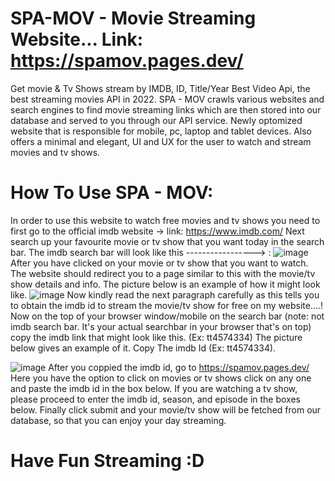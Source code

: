 # SPA-MOV - Movie Streaming Website... Link: https://spamov.pages.dev/
Get movie & Tv Shows stream by IMDB, ID, Title/Year Best Video Api, the best streaming movies API in 2022. SPA - MOV crawls various websites and search engines to find movie streaming links which are then stored into our database and served to you through our API service. Newly optomized website that is responsible for mobile, pc, laptop and tablet devices. Also offers a minimal and elegant, UI and UX for the user to watch and stream movies and tv shows.
# How To Use SPA - MOV: 
In order to use this website to watch free movies and tv shows you need to first go to the official imdb website -> link: https://www.imdb.com/ Next search up your favourite movie or tv show that you want today in the search bar. The imdb search bar will look like this  -----------------> :
![image](https://user-images.githubusercontent.com/95515701/161829427-99f4ff35-a78d-422f-9b9e-125e2bfb231d.png)
After you have clicked on your movie or tv show that you want to watch. The website should redirect you to a page similar to this with the movie/tv show details and info. The picture below is an example of how it might look like. ![image](https://user-images.githubusercontent.com/95515701/161830377-14f47f7c-824c-4c2e-a1e2-ac730451ba00.png)
 Now kindly read the next paragraph carefully as this tells you to obtain the imdb id to stream the movie/tv show for free on my website....!
Now on the top of your browser window/mobile on the search bar (note: not imdb search bar. It's your actual searchbar in your browser that's on top) copy the imdb link that might look like this. (Ex: tt4574334) The picture below gives an example of it. Copy The imdb Id (Ex: tt4574334).

![image](https://user-images.githubusercontent.com/95515701/161831430-fb4557dc-73ba-4ef6-9914-f012d5d0b322.png)
After you coppied the imdb id, go to https://spamov.pages.dev/ Here you have the option to click on movies or tv shows click on any one and paste the imdb id in the box below.
If you are watching a tv show, please proceed to enter the imdb id, season, and episode in the boxes below.
Finally click submit and your movie/tv show will be fetched from our database, so that you can enjoy your day streaming.
# Have Fun Streaming :D
